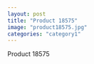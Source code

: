 ```yaml
---
layout: post
title: "Product 18575"
image: "product18575.jpg"
categories: "category1"
---
```

Product 18575
